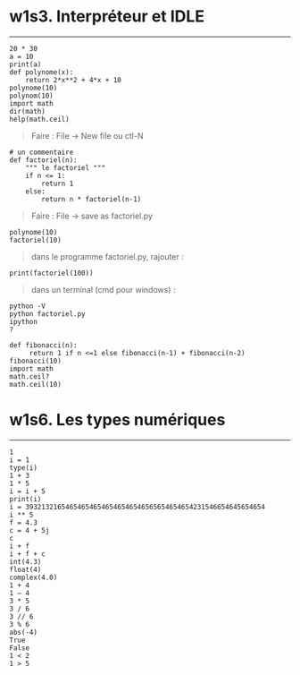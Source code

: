 
# w1s3. Interpréteur et IDLE
-------------

	20 * 30
	a = 10
	print(a)
	def polynome(x):
		return 2*x**2 + 4*x + 10
	polynome(10)
	polynom(10)
	import math
	dir(math)
	help(math.ceil)

> Faire : File -> New file ou ctl-N

	# un commentaire
	def factoriel(n):
	    """ le factoriel """
	    if n <= 1:
	        return 1
	    else:
	        return n * factoriel(n-1)
> Faire : File -> save as factoriel.py

	polynome(10)
	factoriel(10)

> dans le programme factoriel.py, rajouter :

	print(factoriel(100))
> dans un terminal (cmd pour windows) :

	python -V
	python factoriel.py
	ipython
	?

	def fibonacci(n):
	     return 1 if n <=1 else fibonacci(n-1) + fibonacci(n-2)
	fibonacci(10)
	import math
	math.ceil?
	math.ceil(10)

# w1s6. Les types numériques
-------------

	1
	i = 1
	type(i)
	1 + 3
	1 * 5
	i = i + 5
	print(i)
	i = 393213216546546546546546546546565654654654231546654645654654
	i ** 5
	f = 4.3
	c = 4 + 5j
	c
	i + f
	i + f + c
	int(4.3)
	float(4)
	complex(4.0)
	1 + 4
	1 – 4
	3 * 5
	3 / 6
	3 // 6
	3 % 6
	abs(-4)
	True
	False
	1 < 2
	1 > 5


